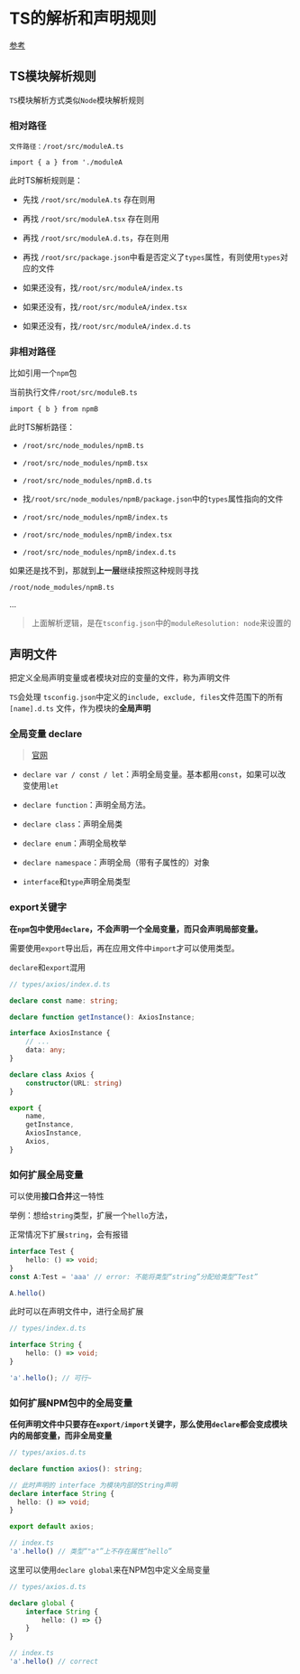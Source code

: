 # TS的解析和声明规则

[参考](https://zhuanlan.zhihu.com/p/542379032)

## TS模块解析规则

`TS`模块解析方式类似`Node`模块解析规则


### 相对路径

`文件路径：/root/src/moduleA.ts`

`import { a } from './moduleA`

此时TS解析规则是：

- 先找 `/root/src/moduleA.ts` 存在则用

- 再找 `/root/src/moduleA.tsx` 存在则用

- 再找 `/root/src/moduleA.d.ts`，存在则用

- 再找 `/root/src/package.json`中看是否定义了`types`属性，有则使用`types`对应的文件

- 如果还没有，找`/root/src/moduleA/index.ts` 

- 如果还没有，找`/root/src/moduleA/index.tsx` 

- 如果还没有，找`/root/src/moduleA/index.d.ts` 

### 非相对路径

比如引用一个`npm`包

当前执行文件`/root/src/moduleB.ts`

`import { b } from npmB`

此时TS解析路径：

- `/root/src/node_modules/npmB.ts`

- `/root/src/node_modules/npmB.tsx`

- `/root/src/node_modules/npmB.d.ts`

- 找`/root/src/node_modules/npmB/package.json`中的`types`属性指向的文件

- `/root/src/node_modules/npmB/index.ts`

- `/root/src/node_modules/npmB/index.tsx`

- `/root/src/node_modules/npmB/index.d.ts`

如果还是找不到，那就到**上一层**继续按照这种规则寻找

`/root/node_modules/npmB.ts`

...

> 上面解析逻辑，是在`tsconfig.json`中的`moduleResolution: node`来设置的


## 声明文件

把定义全局声明变量或者模块对应的变量的文件，称为声明文件

`TS`会处理 `tsconfig.json`中定义的`include, exclude, files`文件范围下的所有 `[name].d.ts` 文件，作为模块的**全局声明**

### 全局变量 declare

> [官网](https://ts.xcatliu.com/basics/declaration-files.html#%E5%85%A8%E5%B1%80%E5%8F%98%E9%87%8F)

- `declare var / const / let`：声明全局变量。基本都用`const`，如果可以改变使用`let`

- `declare function`：声明全局方法。

- `declare class`：声明全局类

- `declare enum`：声明全局枚举

- `declare namespace`：声明全局（带有子属性的）对象

- `interface`和`type`声明全局类型


### export关键字

**在`npm`包中使用`declare`，不会声明一个全局变量，而只会声明局部变量。**

需要使用`export`导出后，再在应用文件中`import`才可以使用类型。

`declare`和`export`混用

```ts
// types/axios/index.d.ts

declare const name: string;

declare function getInstance(): AxiosInstance;

interface AxiosInstance {
    // ...
    data: any;
}

declare class Axios {
    constructor(URL: string)
}

export {
    name,
    getInstance,
    AxiosInstance,
    Axios,
}
```

### 如何扩展全局变量

可以使用**接口合并**这一特性

举例：想给`string`类型，扩展一个`hello`方法，

正常情况下扩展`string`，会有报错

```ts
interface Test {
    hello: () => void;
}
const A:Test = 'aaa' // error: 不能将类型“string”分配给类型“Test”

A.hello()
```

此时可以在声明文件中，进行全局扩展

```ts
// types/index.d.ts 

interface String {
    hello: () => void;
}

'a'.hello(); // 可行~
```

### 如何扩展NPM包中的全局变量

**任何声明文件中只要存在`export/import`关键字，那么使用`declare`都会变成模块内的局部变量，而非全局变量**

```ts
// types/axios.d.ts

declare function axios(): string;

// 此时声明的 interface 为模块内部的String声明
declare interface String {
  hello: () => void;
}

export default axios;

// index.ts
'a'.hello() // 类型“"a"”上不存在属性“hello”
```

这里可以使用`declare global`来在NPM包中定义全局变量

```ts
// types/axios.d.ts

declare global {
    interface String {
        hello: () => {}
    }
}

// index.ts
'a'.hello() // correct
```